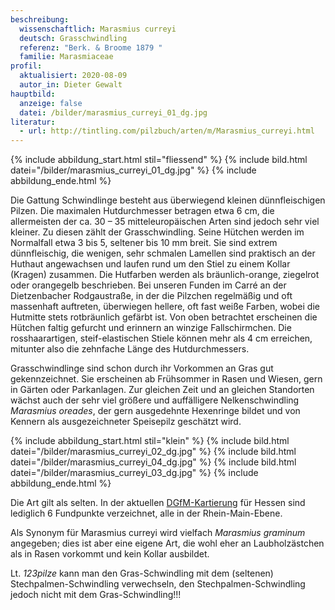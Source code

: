 ```yaml
---
beschreibung:
  wissenschaftlich: Marasmius curreyi
  deutsch: Grasschwindling
  referenz: "Berk. & Broome 1879 "
  familie: Marasmiaceae
profil:
  aktualisiert: 2020-08-09
  autor_in: Dieter Gewalt
hauptbild:
  anzeige: false
  datei: /bilder/marasmius_curreyi_01_dg.jpg
literatur:
  - url: http://tintling.com/pilzbuch/arten/m/Marasmius_curreyi.html
---
```

{% include abbildung_start.html stil="fliessend" %}
{% include bild.html datei="/bilder/marasmius_curreyi_01_dg.jpg" %}
{% include abbildung_ende.html %}

Die Gattung Schwindlinge besteht aus überwiegend kleinen dünnfleischigen Pilzen. Die maximalen Hutdurchmesser betragen etwa 6 cm, die allermeisten der ca. 30 – 35 mitteleuropäischen Arten sind jedoch sehr viel kleiner. Zu diesen zählt der Grasschwindling. Seine Hütchen werden im Normalfall etwa 3 bis 5, seltener bis 10 mm breit. Sie sind extrem dünnfleischig, die wenigen, sehr schmalen Lamellen sind praktisch an der Huthaut angewachsen und laufen rund um den Stiel zu einem Kollar (Kragen) zusammen. Die Hutfarben werden als bräunlich-orange, ziegelrot oder orangegelb beschrieben. Bei unseren Funden im Carré an der Dietzenbacher Rodgaustraße, in der die Pilzchen regelmäßig und oft massenhaft auftreten, überwiegen hellere, oft fast weiße Farben, wobei die Hutmitte stets rotbräunlich gefärbt ist. Von oben betrachtet erscheinen die Hütchen faltig gefurcht und erinnern an winzige Fallschirmchen. Die rosshaarartigen, steif-elastischen Stiele können mehr als 4 cm erreichen, mitunter also die zehnfache Länge des Hutdurchmessers.

Grasschwindlinge sind schon durch ihr Vorkommen an Gras gut gekennzeichnet. Sie erscheinen ab Frühsommer in Rasen und Wiesen, gern in Gärten oder Parkanlagen. Zur gleichen Zeit und an gleichen Standorten wächst auch der sehr viel größere und auffälligere Nelkenschwindling *Marasmius oreades*, der gern ausgedehnte Hexenringe bildet und von Kennern als ausgezeichneter Speisepilz geschätzt wird.

{% include abbildung_start.html stil="klein" %}
{% include bild.html datei="/bilder/marasmius_curreyi_02_dg.jpg" %}
{% include bild.html datei="/bilder/marasmius_curreyi_04_dg.jpg" %}
{% include bild.html datei="/bilder/marasmius_curreyi_03_dg.jpg" %}
{% include abbildung_ende.html %}

Die Art gilt als selten. In der aktuellen [DGfM-Kartierung](http://hessen.pilze-deutschland.de/organismen/marasmius-curreyi-berk-broome-1879-1) für Hessen sind lediglich 6 Fundpunkte verzeichnet, alle in der Rhein-Main-Ebene.

Als Synonym für Marasmius curreyi wird vielfach *Marasmius graminum* angegeben; dies ist aber eine eigene Art, die wohl eher an Laubholzästchen als in Rasen vorkommt und kein Kollar ausbildet.

Lt. *123pilze* kann man den Gras-Schwindling mit dem (seltenen) Stechpalmen-Schwindling verwechseln, den Stechpalmen-Schwindling jedoch nicht mit dem Gras-Schwindling!!!